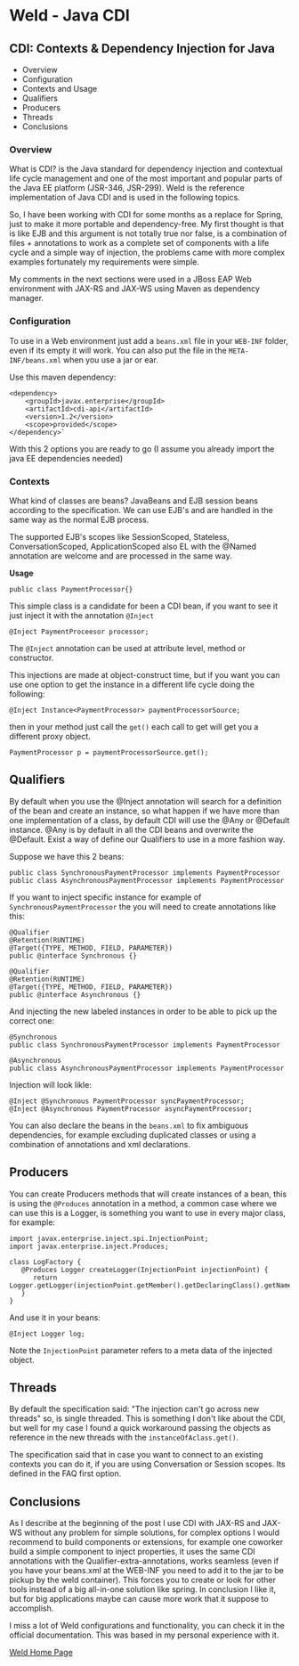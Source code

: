 # Weld - Java CDI

## CDI: Contexts & Dependency Injection for Java
- Overview
- Configuration
- Contexts and Usage
- Qualifiers
- Producers
- Threads
- Conclusions

### Overview
What is CDI? is the Java standard for dependency injection and contextual life cycle management and one of the most important and popular parts of the Java EE platform (JSR-346, JSR-299). Weld is the reference implementation of Java CDI and is used in the following topics.

So, I have been working with CDI for some months as a replace for Spring, just to make it more portable and dependency-free. My first thought is that is like EJB and this argument is not totally true nor false, is a combination of files + annotations to work as a complete set of components with a life cycle and a simple way of injection, the problems came with more complex examples fortunately my requirements were simple.

My comments in the next sections were used in a JBoss EAP Web environment with JAX-RS and JAX-WS using Maven as dependency manager.

### Configuration

To use in a Web environment just add a `beans.xml` file in your `WEB-INF` folder, even if its empty it will work. You can also put the file in the `META-INF/beans.xml` when you use a jar or ear.

Use this maven dependency:

	<dependency>
		<groupId>javax.enterprise</groupId>
		<artifactId>cdi-api</artifactId>
		<version>1.2</version>
		<scope>provided</scope>
	</dependency>`

With this 2 options you are ready to go (I assume you already import the java EE dependencies needed)

### Contexts

What kind of classes are beans? JavaBeans and EJB session beans according to the specification. We can use EJB's and are handled in the same way as the normal EJB process.

The supported EJB's scopes like SessionScoped, Stateless, ConversationScoped, ApplicationScoped also EL with the @Named annotation are welcome and are processed in the same way.

**Usage**

`public class PaymentProcessor{}`

This simple class is a candidate for been a CDI bean, if you want to see it just inject it with the annotation `@Inject`

`@Inject PaymentProceesor processor;`

The `@Inject` annotation can be used at attribute level, method or constructor.

This injections are made at object-construct time, but if you want you can use one option to get the instance in a different life cycle doing the following:

`@Inject Instance<PaymentProcessor> paymentProcessorSource;`

then in your method just call the `get()` each call to get will get you a different proxy object.

`PaymentProcessor p = paymentProcessorSource.get();`

## Qualifiers

By default when you use the @Inject annotation will search for a definition of the bean and create an instance, so what happen if we have more than one implementation of a class, by default CDI will use the @Any or @Default instance. @Any is by default in all the CDI beans and overwrite the @Default. Exist a way of define our Qualifiers to use in a more fashion way. 

Suppose we have this 2 beans:

	public class SynchronousPaymentProcessor implements PaymentProcessor
	public class AsynchronousPaymentProcessor implements PaymentProcessor

If you want to inject specific instance for example of `SynchronousPaymentProcessor` the you will need to create annotations like this:

	@Qualifier
	@Retention(RUNTIME)
	@Target({TYPE, METHOD, FIELD, PARAMETER})
	public @interface Synchronous {}
	
	@Qualifier
	@Retention(RUNTIME)
	@Target({TYPE, METHOD, FIELD, PARAMETER})
	public @interface Asynchronous {}

And injecting the new labeled instances in order to be able to pick up the correct one:

	@Synchronous
	public class SynchronousPaymentProcessor implements PaymentProcessor

	@Asynchronous
	public class AsynchronousPaymentProcessor implements PaymentProcessor

Injection will look likle:

	@Inject @Synchronous PaymentProcessor syncPaymentProcessor;
	@Inject @Asynchronous PaymentProcessor asyncPaymentProcessor;
	
You can also declare the beans in the `beans.xml` to fix ambiguous dependencies, for example excluding duplicated classes or using a combination of annotations and xml declarations.

## Producers

You can create Producers methods that will create instances of a bean, this is using the `@Produces` annotation in a method, a common case where we can use this is a Logger, is something you want to use in every major class, for example:

	import javax.enterprise.inject.spi.InjectionPoint;
	import javax.enterprise.inject.Produces;
	
	class LogFactory {
	   @Produces Logger createLogger(InjectionPoint injectionPoint) {
	      return Logger.getLogger(injectionPoint.getMember().getDeclaringClass().getName());
	   }
	}
	
And use it in your beans:

`@Inject Logger log;`

Note the `InjectionPoint` parameter refers to a meta data of the injected object.

## Threads

By default the specification said: "The injection can't go across new threads" so, is single threaded. This is something I don't like about the CDI, but well for my case I found a quick workaround passing the objects as reference in the new threads with the `instanceOfAclass.get()`.

The specification said that in case you want to connect to an existing contexts you can do it,  if you are using Conversation or Session scopes. Its defined in the FAQ first option.

## Conclusions

As I describe at the beginning of the post I use CDI with JAX-RS and JAX-WS without any problem for simple solutions, for complex options I would recommend to build components or extensions, for example one coworker build a simple component to inject properties, it uses the same CDI annotations with the Qualifier-extra-annotations, works seamless (even if you have your beans.xml at the WEB-INF you need to add it to the jar to be pickup by the weld container). This forces you to create or look for other tools instead of a big all-in-one solution like spring. In conclusion I like it, but for big applications maybe can cause more work that it suppose to accomplish.

I miss a lot of Weld configurations and functionality, you can check it in the official documentation. This was based in my personal experience with it.

[Weld Home Page](http://weld.cdi-spec.org/)
